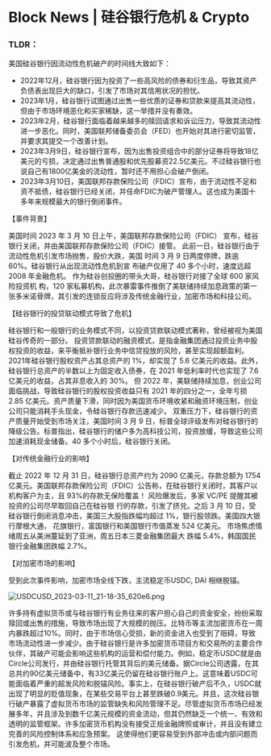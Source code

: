 # Block News | 硅谷银行危机 & Crypto

### TLDR：

美国硅谷银行因流动性危机破产的时间线大致如下：

- 2022年12月，硅谷银行因为投资了一些高风险的债券和衍生品，导致其资产负债表出现巨大的缺口，引发了市场对其信用状况的担忧。
- 2023年1月，硅谷银行试图通过出售一些优质的证券和贷款来提高其流动性，但由于市场环境恶化和买家稀缺，这一举措并没有奏效。
- 2023年2月，硅谷银行面临着越来越多的赎回请求和诉讼压力，导致其流动性进一步恶化。同时，美国联邦储备委员会（FED）也开始对其进行密切监管，并要求其提交一个改善计划。
- 2023年3月9日，硅谷银行宣布，因为出售投资组合中的部分证券将导致18亿美元的亏损，决定通过出售普通股和优先股募资22.5亿美元。不过硅谷银行也说自己有1800亿美金的流动性，暂时还不用担心会破产倒闭。
- 2023年3月10日，美国联邦存款保险公司（FDIC）宣布，由于流动性不足和资不抵债，硅谷银行已经关闭，并任命FDIC为破产管理人。这也成为美国十多年来规模最大的银行倒闭事件。









【事件背景】 

美国时间 2023 年 3 月 10 日上午，美国联邦存款保险公司（FDIC） 宣布，硅谷银行关闭，并由美国联邦存款保险公司（FDIC）接管。 此前一日，硅谷银行由于流动性危机引发市场抛售，股价大跌，美国 时间 3 月 9 日两度停牌，跌逾 60%。硅谷银行从出现流动性危机到宣 布破产仅用了 40 多个小时，速度远超 2008 年金融危机。 作为硅谷创投圈的带头大哥，硅谷银行对接了全球 600 家风险投资机 构，120 家私募机构，此次暴雷事件推倒了美联储持续加息政策的第一张多米诺骨牌，其引发的连锁反应将涉及传统金融行业，加密市场和科技公司。 



【硅谷银行的投贷联动模式导致了危机】 

硅谷银行和一般银行的业务模式不同，以投资贷款联动模式著称，曾经被视为美国硅谷传奇的一部分。 投资贷款联动的融资模式，是指金融集团通过投资业务中股权投资的收益，来平衡抵补银行业务中信贷投放的风险，甚至实现超额盈利。 2021年硅谷银行股权资产占其总资产的 1%，却实现了 5.6 亿美元的收益。此外，硅谷银行总资产的半数以上为固定收入债券，在 2021 年低利率时代也实现了 7.6 亿美元的收益，占其非息收入的 30%。 但 2022 年，美联储持续加息，创业公司面临挑战，导致硅谷银行的股权投资收益只有 2021 年的四分之一，全年亏损 2.85 亿美元。资产质量下滑，同时因为美国货币环境收紧和融资环境压制，创业公司只能消耗手头现金，令硅谷银行存款迅速减少。 双重压力下，硅谷银行的资产质量开始受到市场关注，美国时间 3 月 9 日，标普全球评级发布对硅谷银行的降级公告。标普指出，硅谷银行的储户多为高科技公司，投资放缓，导致这些公司加速消耗现金储备。40 多个小时后，硅谷银行关闭。 



【对传统金融行业的影响】 

截止 2022 年 12 月 31 日，硅谷银行总资产约为 2090 亿美元，存款总额为 1754 亿美元。美国联邦存款保险公司（FDIC）公告称，在硅谷银行关闭时，其客户以机构客户为主，且 93%的存款无保险覆盖！ 风险爆发后，多家 VC/PE 提醒其被投资的公司尽早取回自己在硅谷银 行的存款，引发了挤兑。之后 3 月 10 日，受硅谷银行倒闭消息冲击，美国三大股指跌幅均超过 1%，银行股领跌。美国四大银行摩根大通， 花旗银行，富国银行和美国银行市值蒸发 524 亿美元。 市场焦虑情绪周五从美洲蔓延到了亚洲，周五日本三菱金融集团最大 跌幅 5.4%，韩国国民银行金融集团跌幅 2.7%。 



【对加密市场的影响】 

受到此次事件影响，加密市场全线下跌，主流稳定币USDC, DAI 相继脱锚。

![USDCUSD_2023-03-11_21-18-35_620e6.png](G:\公众号\Block%20News\USDCUSD_2023-03-11_21-18-35_620e6.png)

许多持有虚拟货币或与硅谷银行有业务往来的客户担心自己的资金安全，纷纷采取赎回或出售的措施，导致市场出现了大规模的抛压。比特币等主流加密货币在一周内暴跌超过10%。同时，由于市场信心受损，新的资金进入也受到了阻碍，导致市场流动性进一步减少。由于硅谷银行是许多加密货币项目方和交易所的主要合作伙伴，其破产可能会影响这些机构的运营和偿付能力。例如，稳定币USDC就是由Circle公司发行，并由硅谷银行托管其背后的美元储备。据Circle公司透露，在其总共约90亿美元储备中，有33亿美元仍留在硅谷银行账户上。这意味着USDC可能面临着严重的超发风险和脱锚风险。事实上，在硅谷银行破产后不久，USDC就出现了明显的贬值现象，在某些交易平台上甚至跌破0.9美元。并且，这次硅谷银行破产暴露了虚拟货币市场的监管缺失和风险管理不足。尽管虚拟货币市场已经发展多年，并且涉及到数千亿美元规模的资金流动，但其仍然缺乏一个统一、有效和透明的监管框架。许多加密货币机构没有接受正规金融牌照或审计，并且没有建立完善的风险控制体系和应急预案。 这使得他们更容易受到外部冲击或内部问题而引发危机，并可能波及整个市场。






